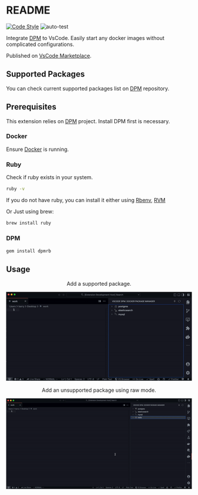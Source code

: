 # README

[![Code Style](https://badgen.net/badge/code%20style/airbnb/ff5a5f?icon=airbnb)](https://github.com/airbnb/javascript)
![auto-test](https://github.com/UoooBarry/vscode-dpm/actions/workflows/node.js.yml/badge.svg)

Integrate [DPM](https://github.com/songhuangcn/dpm) to VsCode. Easily start any docker images without complicated configurations.

Published on [VsCode Marketplace](https://marketplace.visualstudio.com/items?itemName=UoooBarry.dpm-vscode).

## Supported Packages

You can check current supported packages list on [DPM](https://github.com/songhuangcn/dpm/tree/main/packages) repository.

## Prerequisites

This extension relies on [DPM](https://github.com/songhuangcn/dpm) project. Install DPM first is necessary.

### Docker

Ensure [Docker](https://www.docker.com/products/docker-desktop/) is running.

### Ruby

Check if ruby exists in your system.

```bash
ruby -v
```

If you do not have ruby, you can install it either using [Rbenv](https://github.com/rbenv/rbenv), [RVM](https://rvm.io/)

Or Just using brew:

```bash
brew install ruby
```

### DPM

```bash
gem install dpmrb
```

## Usage

<center>

Add a supported package.

![new-start-package](./docs/assets/gifs/save-start.gif)

Add an unsupported package using raw mode.

![raw-start-package](./docs/assets/gifs/raw-packages.gif)

</center>
